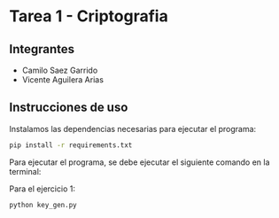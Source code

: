 # Tarea 1 - Criptografia

## Integrantes

- Camilo Saez Garrido
- Vicente Aguilera Arias

## Instrucciones de uso

Instalamos las dependencias necesarias para ejecutar el programa:

```bash
pip install -r requirements.txt
```

Para ejecutar el programa, se debe ejecutar el siguiente comando en la terminal:

Para el ejercicio 1:
```bash
python key_gen.py
```
